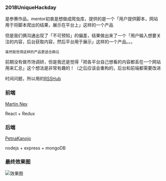 ### 2018UniqueHackday
是参赛作品，mentor初衷是想做成爬虫库，提供的是一个「用户提供脚本，网站用于将脚本爬出的结果，展示在平台上」这样的一个产品

但是我们俩沟通出现了「不可预知」的偏差，结果做出来了一个「用户输入想要关注的内容，后台获取内容，然后平台用于展示」这样的一个产品。。。

<small>虽然我觉得这样的产品更适合麻瓜</small>

前期没有做市场调研，但是我还是觉得「把各平台自己想看的内容都丢在一个网站用来汇总」这个想法是非常有趣的！（之后应该会重构的，后台和前端都需要改进

时间问题，所以用的[RSSHub](https://github.com/DIYgod/RSSHub)

### 前端

[Martin Ney](https://github.com/MMMartt)

React + Redux

### 后端

[PetnaKanojo](https://github.com/podiumdesu)

nodejs + express + mongoDB

### 最终效果图
![效果图](http://ojvrmnpos.bkt.clouddn.com/image/2018Hackday/Grape_result.JPG)
